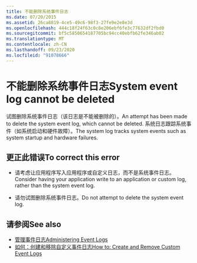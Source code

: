 ```yaml
---
title: 不能删除系统事件日志
ms.date: 07/20/2015
ms.assetid: 26ca8819-4ce5-49c6-98f3-27fe9e2e8e3d
ms.openlocfilehash: 444c18f24f63c0c8e206ebf6fe3c77632df2fbd0
ms.sourcegitcommit: bf5c5850654187705bc94cc40ebfb62fe346ab02
ms.translationtype: MT
ms.contentlocale: zh-CN
ms.lasthandoff: 09/23/2020
ms.locfileid: "91078666"
---
```

# <a name="system-event-log-cannot-be-deleted"></a><span data-ttu-id="ca7b3-102">不能删除系统事件日志</span><span class="sxs-lookup"><span data-stu-id="ca7b3-102">System event log cannot be deleted</span></span>

<span data-ttu-id="ca7b3-103">试图删除系统事件日志（该日志是不能被删除的）。</span><span class="sxs-lookup"><span data-stu-id="ca7b3-103">An attempt has been made to delete the system event log, which cannot be deleted.</span></span> <span data-ttu-id="ca7b3-104">系统日志跟踪系统事件（如系统启动和硬件故障）。</span><span class="sxs-lookup"><span data-stu-id="ca7b3-104">The system log tracks system events such as system startup and hardware failures.</span></span>  
  
## <a name="to-correct-this-error"></a><span data-ttu-id="ca7b3-105">更正此错误</span><span class="sxs-lookup"><span data-stu-id="ca7b3-105">To correct this error</span></span>  
  
- <span data-ttu-id="ca7b3-106">请考虑让应用程序写入应用程序或自定义日志，而不是系统事件日志。</span><span class="sxs-lookup"><span data-stu-id="ca7b3-106">Consider having your application write to an application or custom log, rather than the system event log.</span></span>  
  
- <span data-ttu-id="ca7b3-107">请勿试图删除系统事件日志。</span><span class="sxs-lookup"><span data-stu-id="ca7b3-107">Do not attempt to delete the system event log.</span></span>  
  
## <a name="see-also"></a><span data-ttu-id="ca7b3-108">请参阅</span><span class="sxs-lookup"><span data-stu-id="ca7b3-108">See also</span></span>

- <span data-ttu-id="ca7b3-109">[管理事件日志](/previous-versions/visualstudio/visual-studio-2008/4f69axw4(v=vs.90))</span><span class="sxs-lookup"><span data-stu-id="ca7b3-109">[Administering Event Logs](/previous-versions/visualstudio/visual-studio-2008/4f69axw4(v=vs.90))</span></span>
- <span data-ttu-id="ca7b3-110">[如何：创建和移除自定义事件日志](/previous-versions/visualstudio/visual-studio-2008/49dwckkz(v=vs.90))</span><span class="sxs-lookup"><span data-stu-id="ca7b3-110">[How to: Create and Remove Custom Event Logs](/previous-versions/visualstudio/visual-studio-2008/49dwckkz(v=vs.90))</span></span>
